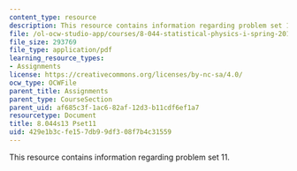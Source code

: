 ```yaml
---
content_type: resource
description: This resource contains information regarding problem set 11.
file: /ol-ocw-studio-app/courses/8-044-statistical-physics-i-spring-2013/429e1b3cfe157db99df308f7b4c31559_MIT8_044S13_ps11.pdf
file_size: 293769
file_type: application/pdf
learning_resource_types:
- Assignments
license: https://creativecommons.org/licenses/by-nc-sa/4.0/
ocw_type: OCWFile
parent_title: Assignments
parent_type: CourseSection
parent_uid: af685c3f-1ac6-82af-12d3-b11cdf6ef1a7
resourcetype: Document
title: 8.044s13 Pset11
uid: 429e1b3c-fe15-7db9-9df3-08f7b4c31559
---
```

This resource contains information regarding problem set 11.